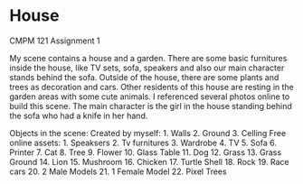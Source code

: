 # House
 CMPM 121 Assignment 1


My scene contains a house and a garden. There are some basic furnitures inside the house, like TV sets, sofa, speakers and also our main character stands behind the sofa. Outside of the house, there are some plants and trees as decoration and cars. Other residents of this house are resting in the garden areas with some cute animals. I referenced several photos online to build this scene. The main character is the girl in the house standing behind the sofa who had a knife in her hand.


Objects in the scene:
    Created by myself:
        1. Walls 
        2. Ground
        3. Celling
    Free online assets:
        1. Speaksers
        2. Tv furnitures
        3. Wardrobe
        4. TV
        5. Sofa
        6. Printer
        7. Cat
        8. Tree
        9. Flower
        10. Glass Table
        11. Dog
        12. Grass
        13. Grass Ground
        14. Lion
        15. Mushroom
        16. Chicken
        17. Turtle Shell
        18. Rock
        19. Race cars
        20. 2 Male Models
        21. 1 Female Model
        22. Pixel Trees


